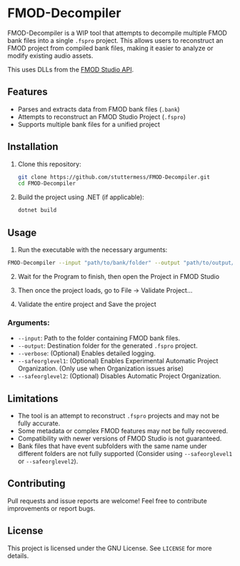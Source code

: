 # FMOD-Decompiler

FMOD-Decompiler is a WIP tool that attempts to decompile multiple FMOD bank files into a single `.fspro` project. This allows users to reconstruct an FMOD project from compiled bank files, making it easier to analyze or modify existing audio assets.<br>


This uses DLLs from the [FMOD Studio API](https://fmod.com/download#fmodengine).

## Features
- Parses and extracts data from FMOD bank files (`.bank`)
- Attempts to reconstruct an FMOD Studio Project (`.fspro`)
- Supports multiple bank files for a unified project

## Installation
1. Clone this repository:
   ```sh
   git clone https://github.com/stuttermess/FMOD-Decompiler.git
   cd FMOD-Decompiler
   ```
2. Build the project using .NET (if applicable):
   ```sh
   dotnet build
   ```

## Usage
1. Run the executable with the necessary arguments:
```sh
FMOD-Decompiler --input "path/to/bank/folder" --output "path/to/output/project"
```
2. Wait for the Program to finish, then open the Project in FMOD Studio

3. Then once the project loads, go to File -> Validate Project...

4. Validate the entire project and Save the project

### Arguments:
- `--input`: Path to the folder containing FMOD bank files.
- `--output`: Destination folder for the generated `.fspro` project.
- `--verbose`: (Optional) Enables detailed logging.
- `--safeorglevel1`: (Optional) Enables Experimental Automatic Project Organization. (Only use when Organization issues arise)
- `--safeorglevel2`: (Optional) Disables Automatic Project Organization.

## Limitations
- The tool is an attempt to reconstruct `.fspro` projects and may not be fully accurate.
- Some metadata or complex FMOD features may not be fully recovered.
- Compatibility with newer versions of FMOD Studio is not guaranteed.
- Bank files that have event subfolders with the same name under different folders are not fully supported (Consider using `--safeorglevel1` or `--safeorglevel2`).

## Contributing
Pull requests and issue reports are welcome! Feel free to contribute improvements or report bugs.

## License
This project is licensed under the GNU License. See `LICENSE` for more details.

